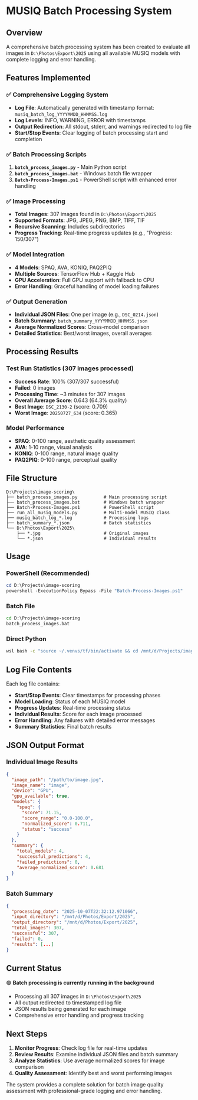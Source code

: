# MUSIQ Batch Processing System

## Overview

A comprehensive batch processing system has been created to evaluate all images in `D:\Photos\Export\2025` using all available MUSIQ models with complete logging and error handling.

## Features Implemented

### ✅ **Comprehensive Logging System**
- **Log File**: Automatically generated with timestamp format: `musiq_batch_log_YYYYMMDD_HHMMSS.log`
- **Log Levels**: INFO, WARNING, ERROR with timestamps
- **Output Redirection**: All stdout, stderr, and warnings redirected to log file
- **Start/Stop Events**: Clear logging of batch processing start and completion

### ✅ **Batch Processing Scripts**
1. **`batch_process_images.py`** - Main Python script
2. **`batch_process_images.bat`** - Windows batch file wrapper
3. **`Batch-Process-Images.ps1`** - PowerShell script with enhanced error handling

### ✅ **Image Processing**
- **Total Images**: 307 images found in `D:\Photos\Export\2025`
- **Supported Formats**: JPG, JPEG, PNG, BMP, TIFF, TIF
- **Recursive Scanning**: Includes subdirectories
- **Progress Tracking**: Real-time progress updates (e.g., "Progress: 150/307")

### ✅ **Model Integration**
- **4 Models**: SPAQ, AVA, KONIQ, PAQ2PIQ
- **Multiple Sources**: TensorFlow Hub + Kaggle Hub
- **GPU Acceleration**: Full GPU support with fallback to CPU
- **Error Handling**: Graceful handling of model loading failures

### ✅ **Output Generation**
- **Individual JSON Files**: One per image (e.g., `DSC_0214.json`)
- **Batch Summary**: `batch_summary_YYYYMMDD_HHMMSS.json`
- **Average Normalized Scores**: Cross-model comparison
- **Detailed Statistics**: Best/worst images, overall averages

## Processing Results

### **Test Run Statistics** (307 images processed)
- **Success Rate**: 100% (307/307 successful)
- **Failed**: 0 images
- **Processing Time**: ~3 minutes for 307 images
- **Overall Average Score**: 0.643 (64.3% quality)
- **Best Image**: `DSC_2130-2` (score: 0.709)
- **Worst Image**: `20250727_634` (score: 0.365)

### **Model Performance**
- **SPAQ**: 0-100 range, aesthetic quality assessment
- **AVA**: 1-10 range, visual analysis
- **KONIQ**: 0-100 range, natural image quality
- **PAQ2PIQ**: 0-100 range, perceptual quality

## File Structure

```
D:\Projects\image-scoring\
├── batch_process_images.py          # Main processing script
├── batch_process_images.bat         # Windows batch wrapper
├── Batch-Process-Images.ps1         # PowerShell script
├── run_all_musiq_models.py          # Multi-model MUSIQ class
├── musiq_batch_log_*.log            # Processing logs
├── batch_summary_*.json             # Batch statistics
└── D:\Photos\Export\2025\
    ├── *.jpg                        # Original images
    └── *.json                       # Individual results
```

## Usage

### **PowerShell (Recommended)**
```powershell
cd D:\Projects\image-scoring
powershell -ExecutionPolicy Bypass -File "Batch-Process-Images.ps1"
```

### **Batch File**
```cmd
cd D:\Projects\image-scoring
batch_process_images.bat
```

### **Direct Python**
```bash
wsl bash -c "source ~/.venvs/tf/bin/activate && cd /mnt/d/Projects/image-scoring && python batch_process_images.py --input-dir '/mnt/d/Photos/Export/2025' --output-dir '/mnt/d/Photos/Export/2025'"
```

## Log File Contents

Each log file contains:
- **Start/Stop Events**: Clear timestamps for processing phases
- **Model Loading**: Status of each MUSIQ model
- **Progress Updates**: Real-time processing status
- **Individual Results**: Score for each image processed
- **Error Handling**: Any failures with detailed error messages
- **Summary Statistics**: Final batch results

## JSON Output Format

### **Individual Image Results**
```json
{
  "image_path": "/path/to/image.jpg",
  "image_name": "image",
  "device": "GPU",
  "gpu_available": true,
  "models": {
    "spaq": {
      "score": 71.15,
      "score_range": "0.0-100.0",
      "normalized_score": 0.711,
      "status": "success"
    }
  },
  "summary": {
    "total_models": 4,
    "successful_predictions": 4,
    "failed_predictions": 0,
    "average_normalized_score": 0.681
  }
}
```

### **Batch Summary**
```json
{
  "processing_date": "2025-10-07T22:32:12.971066",
  "input_directory": "/mnt/d/Photos/Export/2025",
  "output_directory": "/mnt/d/Photos/Export/2025",
  "total_images": 307,
  "successful": 307,
  "failed": 0,
  "results": [...]
}
```

## Current Status

🟢 **Batch processing is currently running in the background**
- Processing all 307 images in `D:\Photos\Export\2025`
- All output redirected to timestamped log file
- JSON results being generated for each image
- Comprehensive error handling and progress tracking

## Next Steps

1. **Monitor Progress**: Check log file for real-time updates
2. **Review Results**: Examine individual JSON files and batch summary
3. **Analyze Statistics**: Use average normalized scores for image comparison
4. **Quality Assessment**: Identify best and worst performing images

The system provides a complete solution for batch image quality assessment with professional-grade logging and error handling.
